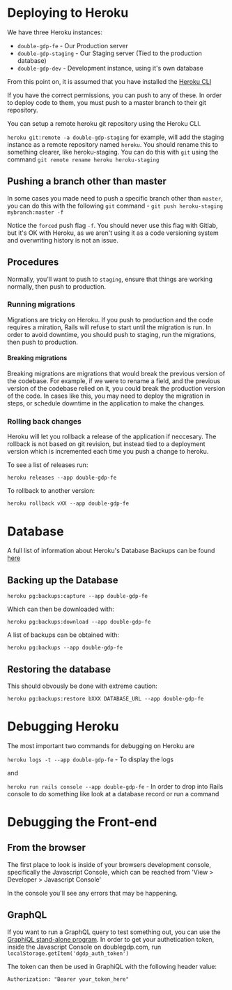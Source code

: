 # Deploying to Heroku

We have three Heroku instances:

- `double-gdp-fe` - Our Production server
- `double-gdp-staging` - Our Staging server (Tied to the production database)
- `double-gdp-dev` - Development instance, using it's own database

From this point on, it is assumed that you have installed the [Heroku CLI](https://devcenter.heroku.com/articles/heroku-cli)

If you have the correct permissions, you can push to any of these. In order to deploy code to them, you must push to a master branch to their git repository.

You can setup a remote heroku git repository using the Heroku CLI.

`heroku git:remote -a double-gdp-staging` for example, will add the staging instance as a remote repository named `heroku`. You should rename this to something clearer, like heroku-staging. You can do this with `git` using the command `git remote rename heroku heroku-staging`

## Pushing a branch other than master

In some cases you made need to push a specific branch other than `master`, you can do this with the following `git` command - `git push heroku-staging mybranch:master -f`

Notice the `forced` push flag `-f`. You should never use this flag with Gitlab, but it's OK with Heroku, as we aren't using it as a code versioning system and overwriting history is not an issue.

## Procedures

Normally, you'll want to push to `staging`, ensure that things are working normally, then push to production.

### Running migrations

Migrations are tricky on Heroku. If you push to production and the code requires a miration, Rails will refuse to start until the migration is run. In order to avoid downtime, you should push to staging, run the migrations, then push to production.

#### Breaking migrations

Breaking migrations are migrations that would break the previous version of the codebase. For example, if we were to rename a field, and the previous version of the codebase relied on it, you could break the production version of the code. In cases like this, you may need to deploy the migration in steps, or schedule downtime in the application to make the changes.

### Rolling back changes

Heroku will let you rollback a release of the application if neccesary. The rollback is not based on git revision, but instead tied to a deployment version which is incremented each time you push a change to heroku.

To see a list of releases run:

`heroku releases --app double-gdp-fe`

To rollback to another version:

`heroku rollback vXX --app double-gdp-fe`


# Database

A full list of information about Heroku's Database Backups can be found [here](https://devcenter.heroku.com/articles/heroku-postgres-backups)

## Backing up the Database

`heroku pg:backups:capture --app double-gdp-fe`

Which can then be downloaded with:

`heroku pg:backups:download --app double-gdp-fe`

A list of backups can be obtained with:

`heroku pg:backups --app double-gdp-fe`

## Restoring the database

This should obvously be done with extreme caution:

`heroku pg:backups:restore bXXX DATABASE_URL --app double-gdp-fe`

# Debugging Heroku

The most important two commands for debugging on Heroku are

`heroku logs -t --app double-gdp-fe` - To display the logs

and

`heroku run rails console --app double-gdp-fe` - In order to drop into Rails console to do something like look at a database record or run a command

# Debugging the Front-end

## From the browser

The first place to look is inside of your browsers development console, specifically the Javascript Console, which can be reached from 'View > Developer > Javascript Console'

In the console you'll see any errors that may be happening.

## GraphQL

If you want to run a GraphQL query to test something out, you can use the [GraphiQL stand-alone program](https://electronjs.org/apps/graphiql). In order to get your authetication token, inside the Javascript Console on doublegdp.com, run `localStorage.getItem('dgdp_auth_token')`

The token can then be used in GraphiQL with the following header value:

`Authorization: "Bearer your_token_here"`
